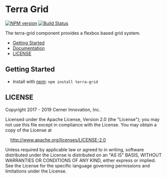 # Terra Grid

[![NPM version](https://badgen.net/npm/v/terra-grid)](https://www.npmjs.org/package/terra-grid)
[![Build Status](https://badgen.net/travis/cerner/terra-core)](https://travis-ci.com/cerner/terra-core)

The terra-grid component provides a flexbox based grid system.

- [Getting Started](#getting-started)
- [Documentation](https://github.com/cerner/terra-core/tree/master/packages/terra-grid/docs)
- [LICENSE](#license)

## Getting Started

- Install with [npm](https://www.npmjs.com): `npm install terra-grid`

## LICENSE

Copyright 2017 - 2019 Cerner Innovation, Inc.

Licensed under the Apache License, Version 2.0 (the "License"); you may not use this file except in compliance with the License. You may obtain a copy of the License at

&nbsp;&nbsp;&nbsp;&nbsp;http://www.apache.org/licenses/LICENSE-2.0

Unless required by applicable law or agreed to in writing, software distributed under the License is distributed on an "AS IS" BASIS, WITHOUT WARRANTIES OR CONDITIONS OF ANY KIND, either express or implied. See the License for the specific language governing permissions and limitations under the License.
